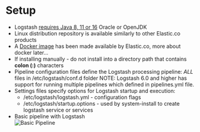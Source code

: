 # Setup

* Logstash [requires Java 8, 11 or 16](https://www.elastic.co/guide/en/logstash/current/installing-logstash.html) Oracle or OpenJDK
* Linux distribution repository is available similarly to other Elastic.co products
* A [Docker image](https://www.elastic.co/guide/en/logstash/current/docker.html) has been made available by Elastic.co, more about docker later...
* If installing manually - do not install into a directory path that contains **colon \(:\)** characters  
* Pipeline configuration files define the Logstash processing pipeline: _ALL_ files in /etc/logstash/conf.d folder
  NOTE: Logstash 6.0 and higher has support for running multiple pipelines which defined in pipelines.yml file.
* Settings files specify options for Logstash startup and execution:
  * /etc/logstash/logstash.yml - configuration flags
  * /etc/logstash/startup.options - used by system-install to create logstash service or services
* Basic pipeline with Logstash  
  ![Basic Pipeline](../../media/basic_logstash_pipeline.png)



